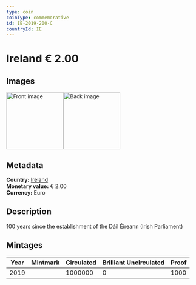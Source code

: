 ```yaml
---
type: coin
coinType: commemorative
id: IE-2019-200-C
countryId: IE
---
```


# Ireland € 2.00

## Images

<img src="../../Images/common-2007-200.png" height="150" alt="Front image"><img src="Images/IE-2019-200.png" height="150" alt="Back image">

## Metadata

**Country:** [Ireland](../../Countries/Ireland/index.md)\
**Monetary value:** € 2.00\
**Currency:** Euro

## Description
100 years since the establishment of the Dáil Éireann (Irish Parliament)

## Mintages

| Year | Mintmark | Circulated | Brilliant Uncirculated | Proof |
| ---- | -------- | ---------- | ---------------------- | ----- |
| 2019 | | 1000000 | 0 | 1000 |
